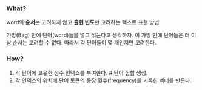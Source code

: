 ### What?
word의 **순서**는 고려하지 않고 **출현 빈도**만 고려하는 텍스트 표현 방법

가방(Bag) 안에 단어(word)들을 넣고 섞는다고 생각하자.
이 가방 안에 단어들은 더 이상 순서는 고려할 수 없다.
따라서 각 단어들이 몇 개인지만 고려한다.

### How?

1. 각 단어에 고유한 정수 인덱스를 부여한다. # 단어 집합 생성.
2. 각 인덱스의 위치에 단어 토큰의 등장 횟수(frequency)를 기록한 벡터를 만든다.